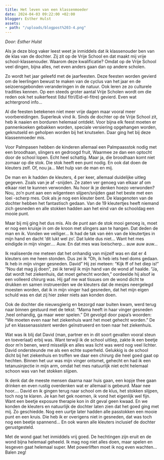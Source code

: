 ```yaml
---
title: Het leven van een klassenmoeder
date: 2024-04-03 09:22:00 +02:00
blogger: Esther Hulst
assets:
- path: "/uploads/blogpost%203-4.png"
---
```


*Door: Esther Hulst*

Als je deze blog vaker leest weet je inmiddels dat ik klassenouder ben van de klas van de dochter. Zij zit op de Vrije School en dat maakt mij vrije school-klassenouder. Waarom deze kwalificatie? Omdat op de Vrije School veel dingen, bijna alles, net even anders gaan dan op andere scholen. 

Zo wordt het jaar geleefd met de jaarfeesten. Deze feesten worden gevierd om de leerlingen bewust te maken van de cyclus van het jaar en de seizoensgebonden veranderingen in de natuur. Ook leren ze zo culturele tradities kennen. Op een steeds groter aantal Vrije Scholen wordt om die reden ook het suikerfeest (Idul fitri/Eid-el-fitre) gevierd. Even wat achtergrond info… 

Al die feesten betekenen niet meer vrije dagen maar vooral meer voorbereidingen. Superleuk vind ik. Sinds de dochter op de Vrije School zit, heb ik naaien en borduren helemaal ontdekt. Voor bijna elk feest moeten er pannenkoeken gebakken worden, speciale versiering opgehangen worden, geknutseld en geholpen worden bij het knutselen. Daar ging het bij deze klassenmoeder mis.

Voor Palmpasen hebben de kinderen allemaal een Palmpaasstok nodig met een broodhaan, slingers en gedroogd fruit, Waarmee ze dan een optocht door de school lopen. Echt heel schattig. Maar ja, die broodhaan komt niet zomaar op die stok. Die stok heeft een punt nodig. En ook dat doen de kleuters zelf. Of, nou ja… Met hulp van de man en mij.

De man en ik hadden de kleuters, 4 per keer, allemaal duidelijke uitleg gegeven. Zoals van je af -snijden. Ze zaten ver genoeg van elkaar af om elkaar niet te kunnen verwonden. Nu hoor ik je denken hoezo verwonden? Nou, zo’n punt aan een wilgenteen slijpen/snijden gaat het beste met een loei -scherp mes. Ook als je nog een kleuter bent. De klasgenoten van de dochter hebben het fantastisch gedaan. Van de 19 kleutertjes heeft niemand zich gesneden en alle stokken hadden aan het eind van de schooldag een mooie punt. 

Maar bij mij ging het dus mis. Als de punt aan de stok mooi genoeg is, moet er nog een kruisje in om de kroon met slingers aan te hangen. Dat deden de man en ik. Vonden we veiliger… Ik had de tak van één van de kleutertjes in mijn hand en dacht ‘dit lukt wel zo’. Dat lukte dus niet… Want het mes eindigde in mijn vinger…. Auw. En dat mes was loeischerp… auw auw auw… 

Ik realiseerde me meteen dat het onhandig van mijzelf was en dat er 4 kleuters om me heen stonden. Dus zei ik “Oh, ik heb iets heel doms gedaan. Ik heb in mijn vinger gesneden. David” Hij zei meteen: “Kijk ff of het diep is!” “Nou dat mag jij doen”, zei ik terwijl ik mijn hand van de wond af haalde. “Ja, dat wordt het ziekenhuis, dat moet gehecht worden,” oordeelde hij alsof ie een volleerd chirurg was. Hij gaf me wat tissues om de wond dicht te drukken en samen instrueerden we de kleuters dat de mesjes neergelegd moesten worden, dat ik in mijn vinger had gesneden, dat het mijn eigen schuld was en dat zij hier zeker niets aan konden doen. 

Ook de dochter die nieuwsgierig en bezorgd naar buiten kwam, werd terug naar binnen gestuurd met de tekst: “Mama heeft in haar vinger gesneden ,heel onhandig, ga maar weer spelen.” Dit gevolgd door papa’s woorden: “We moeten even naar het ziekenhuis want het moet gehecht worden.” De juf en klassenassistent werden geïnstrueerd en toen naar het ziekenhuis. 

Wat was ik blij dat David (man, partner en in dit soort gevallen vooral steun en toeverlaat) erbij was. Want terwijl ik de school uitliep, zakte ik een beetje door m’n benen, werd misselijk en alles was licht was werd nog veel lichter. David ondersteunde me als een echte superheld. Gelukkig is de school dicht bij het ziekenhuis en troffen we daar een chirurg die heel goed gaat op hechten. Binnen het uur was mijn vinger ontsmet, gehecht en had ik een tetanusinjectie in mijn arm, omdat het mes natuurlijk niet echt helemaal schoon was van het stokken slijpen.

Ik denk dat de meeste mensen daarna naar huis gaan, een kopje thee gaan drinken en even rustig overdenken wat er allemaal is gebeurd. Maar nee hoor…. David en ik gingen terug naar school om de klus, het stokken slijpen, toch nog te klaren. Je kan het gek noemen, ik vond het eigenlijk wel fijn. Want een beetje exposure therapie kon in dit geval geen kwaad. En we konden de kleuters en natuurlijk de dochter laten zien dat het goed ging met mij. Zo geschiedde. Nog een uurtje later hadden alle passtokken een mooie punt en een kruis. Die heb ik er overigens niet in gesneden, dat was toch nog een beetje spannend… En ook waren alle kleuters inclusief de dochter gerustgesteld.

Met de wond gaat het inmiddels vrij goed. De hechtingen zijn eruit en de wond bijna helemaal geheeld. Ik mag nog niet alles doen, maar spelen en lesgeven gaat helemaal super. Met powerliften moet ik nog even wachten... Balen zeg!